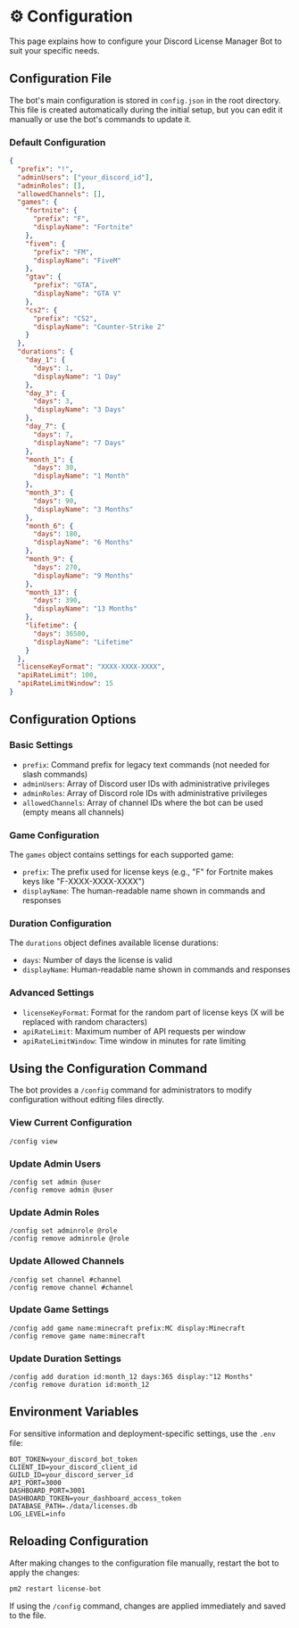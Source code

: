 # ⚙️ Configuration

This page explains how to configure your Discord License Manager Bot to suit your specific needs.

## Configuration File

The bot's main configuration is stored in `config.json` in the root directory. This file is created automatically during the initial setup, but you can edit it manually or use the bot's commands to update it.

### Default Configuration

```json
{
  "prefix": "!",
  "adminUsers": ["your_discord_id"],
  "adminRoles": [],
  "allowedChannels": [],
  "games": {
    "fortnite": {
      "prefix": "F",
      "displayName": "Fortnite"
    },
    "fivem": {
      "prefix": "FM",
      "displayName": "FiveM"
    },
    "gtav": {
      "prefix": "GTA",
      "displayName": "GTA V"
    },
    "cs2": {
      "prefix": "CS2",
      "displayName": "Counter-Strike 2"
    }
  },
  "durations": {
    "day_1": {
      "days": 1,
      "displayName": "1 Day"
    },
    "day_3": {
      "days": 3,
      "displayName": "3 Days"
    },
    "day_7": {
      "days": 7,
      "displayName": "7 Days"
    },
    "month_1": {
      "days": 30,
      "displayName": "1 Month"
    },
    "month_3": {
      "days": 90,
      "displayName": "3 Months"
    },
    "month_6": {
      "days": 180,
      "displayName": "6 Months"
    },
    "month_9": {
      "days": 270,
      "displayName": "9 Months"
    },
    "month_13": {
      "days": 390,
      "displayName": "13 Months"
    },
    "lifetime": {
      "days": 36500,
      "displayName": "Lifetime"
    }
  },
  "licenseKeyFormat": "XXXX-XXXX-XXXX",
  "apiRateLimit": 100,
  "apiRateLimitWindow": 15
}
```

## Configuration Options

### Basic Settings

- `prefix`: Command prefix for legacy text commands (not needed for slash commands)
- `adminUsers`: Array of Discord user IDs with administrative privileges
- `adminRoles`: Array of Discord role IDs with administrative privileges
- `allowedChannels`: Array of channel IDs where the bot can be used (empty means all channels)

### Game Configuration

The `games` object contains settings for each supported game:

- `prefix`: The prefix used for license keys (e.g., "F" for Fortnite makes keys like "F-XXXX-XXXX-XXXX")
- `displayName`: The human-readable name shown in commands and responses

### Duration Configuration

The `durations` object defines available license durations:

- `days`: Number of days the license is valid
- `displayName`: Human-readable name shown in commands and responses

### Advanced Settings

- `licenseKeyFormat`: Format for the random part of license keys (X will be replaced with random characters)
- `apiRateLimit`: Maximum number of API requests per window
- `apiRateLimitWindow`: Time window in minutes for rate limiting

## Using the Configuration Command

The bot provides a `/config` command for administrators to modify configuration without editing files directly.

### View Current Configuration

```
/config view
```

### Update Admin Users

```
/config set admin @user
/config remove admin @user
```

### Update Admin Roles

```
/config set adminrole @role
/config remove adminrole @role
```

### Update Allowed Channels

```
/config set channel #channel
/config remove channel #channel
```

### Update Game Settings

```
/config add game name:minecraft prefix:MC display:Minecraft
/config remove game name:minecraft
```

### Update Duration Settings

```
/config add duration id:month_12 days:365 display:"12 Months"
/config remove duration id:month_12
```

## Environment Variables

For sensitive information and deployment-specific settings, use the `.env` file:

```
BOT_TOKEN=your_discord_bot_token
CLIENT_ID=your_discord_client_id
GUILD_ID=your_discord_server_id
API_PORT=3000
DASHBOARD_PORT=3001
DASHBOARD_TOKEN=your_dashboard_access_token
DATABASE_PATH=./data/licenses.db
LOG_LEVEL=info
```

## Reloading Configuration

After making changes to the configuration file manually, restart the bot to apply the changes:

```bash
pm2 restart license-bot
```

If using the `/config` command, changes are applied immediately and saved to the file. 